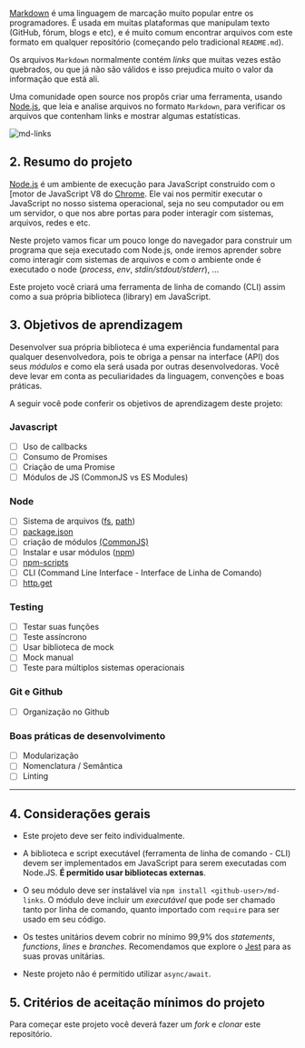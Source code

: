 [Markdown](https://pt.wikipedia.org/wiki/Markdown) é uma linguagem de marcação
muito popular entre os programadores. É usada em muitas plataformas que
manipulam texto (GitHub, fórum, blogs e etc), e é muito comum encontrar arquivos
com este formato em qualquer repositório (começando pelo tradicional
`README.md`).

Os arquivos `Markdown` normalmente contém _links_ que muitas vezes estão
quebrados, ou que já não são válidos e isso prejudica muito o valor da
informação que está ali.

Uma comunidade open source nos propôs criar uma ferramenta, usando
[Node.js](https://nodejs.org/), que leia e analise arquivos no formato
`Markdown`, para verificar os arquivos que contenham links e mostrar algumas
estatísticas.

![md-links](https://user-images.githubusercontent.com/110297/42118443-b7a5f1f0-7bc8-11e8-96ad-9cc5593715a6.jpg)

## 2. Resumo do projeto

[Node.js](https://nodejs.org/pt-br/) é um ambiente de execução para JavaScript
construído com o [motor de JavaScript V8 do
[Chrome](https://developers.google.com/v8/). Ele vai nos permitir executar o
JavaScript no nosso sistema operacional, seja no seu computador ou em um
servidor, o que nos abre portas para poder interagir com sistemas, arquivos,
redes e etc.

Neste projeto vamos ficar um pouco longe do navegador para construir um programa
que seja executado com Node.js, onde iremos aprender sobre como interagir com
sistemas de arquivos e com o ambiente onde é executado o node (_process_, _env_,
_stdin/stdout/stderr_), ...

Este projeto você criará uma ferramenta de linha de comando (CLI) assim como a
sua própria biblioteca (library) em JavaScript.

## 3. Objetivos de aprendizagem

Desenvolver sua própria biblioteca é uma experiência fundamental para qualquer
desenvolvedora, pois te obriga a pensar na interface (API) dos seus _módulos_ e
como ela será usada por outras desenvolvedoras. Você deve levar em conta as
peculiaridades da linguagem, convenções e boas práticas.

A seguir você pode conferir os objetivos de aprendizagem deste projeto:

### Javascript

* [ ] Uso de callbacks
* [ ] Consumo de Promises
* [ ] Criação de uma Promise
* [ ] Módulos de JS (CommonJS vs ES Modules)

### Node

* [ ] Sistema de arquivos ([fs](https://nodejs.org/api/fs.html), [path](https://nodejs.org/api/path.html))
* [ ] [package.json](https://docs.npmjs.com/files/package.json)
* [ ] criação de módulos [(CommonJS)](https://nodejs.org/docs/latest-v0.10.x/api/modules.html)
* [ ] Instalar e usar módulos ([npm](https://www.npmjs.com/))
* [ ] [npm-scripts](https://docs.npmjs.com/misc/scripts)
* [ ] CLI (Command Line Interface - Interface de Linha de Comando)
* [ ] [http.get](https://nodejs.org/api/http.html#http_http_get_options_callback)

### Testing

* [ ] Testar suas funções
* [ ] Teste assíncrono
* [ ] Usar biblioteca de mock
* [ ] Mock manual
* [ ] Teste para múltiplos sistemas operacionais

### Git e Github

* [ ] Organização no Github

### Boas práticas de desenvolvimento

* [ ] Modularização
* [ ] Nomenclatura / Semântica
* [ ] Linting

***

## 4. Considerações gerais

* Este projeto deve ser feito individualmente.

* A biblioteca e script executável (ferramenta de linha de comando - CLI) devem
  ser implementados em JavaScript para serem executadas com Node.JS. **É permitido
  usar bibliotecas externas**.

* O seu módulo deve ser instalável via `npm install <github-user>/md-links`. O
  módulo deve incluir um _executável_ que pode ser chamado tanto por linha de
  comando, quanto importado com `require` para ser usado em seu código.

* Os testes unitários devem cobrir no mínimo 99,9% dos _statements_, _functions_,
  _lines_ e _branches_. Recomendamos que explore o [Jest](https://jestjs.io/)
  para as suas provas unitárias.

* Neste projeto não é permitido utilizar `async/await`.

## 5. Critérios de aceitação mínimos do projeto

Para começar este projeto você deverá fazer um _fork_ e _clonar_ este
repositório.

